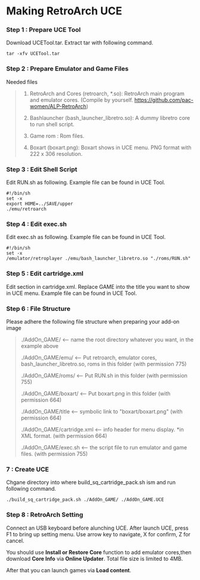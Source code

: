 # Making RetroArch UCE

### Step 1 : Prepare UCE Tool

Download UCETool.tar. Extract tar with following command.
```
tar -xfv UCETool.tar
```

### Step 2 : Prepare Emulator and Game Files

Needed files
> 1. RetroArch and Cores (retroarch, *.so): RetroArch main program and emulator cores. (Compile by yourself. https://github.com/pac-women/ALP-RetroArch)
> 
> 2. Bashlauncher (bash_launcher_libretro.so): A dummy libretro core to run shell script.
> 
> 3. Game rom  : Rom files.
> 
> 4. Boxart (boxart.png): Boxart shows in UCE menu. PNG format with 222 x 306 resolution.

### Step 3 : Edit Shell Script

Edit RUN.sh as following. Example file can be found in UCE Tool.

```
#!/bin/sh
set -x
export HOME=../SAVE/upper
./emu/retroarch
```

### Step 4 : Edit exec.sh

Edit exec.sh as following. Example file can be found in UCE Tool.

```
#!/bin/sh
set -x
/emulator/retroplayer ./emu/bash_launcher_libretro.so "./roms/RUN.sh"
```

### Step 5 : Edit cartridge.xml

Edit **<title>GAME</title>** section in cartridge.xml. Replace GAME into the title you want to show in UCE menu. Example file can be found in UCE Tool.

### Step 6 : File Structure

Please adhere the following file structure when preparing your add-on image

> ./AddOn_GAME/          		 <-- name the root directory whatever you want, in the example above
> 
> ./AddOn_GAME/emu/   		 <-- Put retroarch, emulator cores, bash_launcher_libretro.so, roms in this folder (with permission 775)
> 
> ./AddOn_GAME/roms/   		 <-- Put RUN.sh in this folder (with permission 755)
> 
> ./AddOn_GAME/boxart/   		 <-- Put boxart.png in this folder (with permission 664)
> 
> ./AddOn_GAME/title      	 <-- symbolic link to "boxart/boxart.png" (with permission 664)
> 
> ./AddOn_GAME/cartridge.xml 	 <-- info header for menu display. *in XML format. (with permission 664)
> 
> ./AddOn_GAME/exec.sh       	 <-- the script file to run emulator and game files. (with permission 755)

###  7 : Create UCE

Chgane directory into where build_sq_cartridge_pack.sh ism and run following command.

```
./build_sq_cartridge_pack.sh ./AddOn_GAME/ ./AddOn_GAME.UCE
```

### Step 8 : RetroArch Setting

Connect an USB keyboard before alunching UCE.
After launch UCE, press F1 to bring up setting menu. Use arrow key to navigate, X for confirm, Z for cancel.

You should use **Install or Restore Core** function to add emulator cores,then download **Core Info** via **Online Updater**. Total file size is limited to 4MB.

After that you can launch games via **Load content**.
